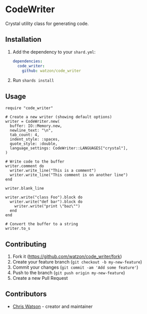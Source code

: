 # CodeWriter

Crystal utility class for generating code.

## Installation

1. Add the dependency to your `shard.yml`:

   ```yaml
   dependencies:
     code_writer:
       github: watzon/code_writer
   ```

2. Run `shards install`

## Usage

```crystal
require "code_writer"

# Create a new writer (showing default options)
writer = CodeWriter.new(
  buffer: IO::Memory.new,
  newline_text: "\n",
  tab_count: 4,
  indent_style: :spaces,
  quote_style: :double,
  language_settings: CodeWriter::LANGUAGES["crystal"],
)

# Write code to the buffer
writer.comment do
  writer.write_line("This is a comment")
  writer.write_line("This comment is on another line")
end

writer.blank_line

writer.write("class Foo").block do
  writer.write("def bar").block do
    writer.write("print \"baz\"")
  end
end

# Convert the buffer to a string
writer.to_s
```

## Contributing

1. Fork it (<https://github.com/watzon/code_writer/fork>)
2. Create your feature branch (`git checkout -b my-new-feature`)
3. Commit your changes (`git commit -am 'Add some feature'`)
4. Push to the branch (`git push origin my-new-feature`)
5. Create a new Pull Request

## Contributors

- [Chris Watson](https://github.com/watzon) - creator and maintainer
